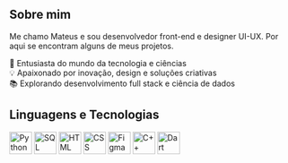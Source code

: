 ## Sobre mim
Me chamo Mateus e sou desenvolvedor front-end e designer UI-UX. Por aqui se encontram alguns de meus projetos.

🎯 Entusiasta do mundo da tecnologia e ciências   
💡 Apaixonado por inovação, design e soluções criativas  
📚 Explorando desenvolvimento full stack e ciência de dados  

## Linguagens e Tecnologias

<p align="left">
  <img src="https://cdn.jsdelivr.net/gh/devicons/devicon/icons/python/python-original.svg" alt="Python" width="40"/>
  <img src="https://cdn.jsdelivr.net/gh/devicons/devicon/icons/mysql/mysql-original.svg" alt="SQL" width="40"/>
  <img src="https://cdn.jsdelivr.net/gh/devicons/devicon/icons/html5/html5-original.svg" alt="HTML" width="40"/>
  <img src="https://cdn.jsdelivr.net/gh/devicons/devicon/icons/css3/css3-original.svg" alt="CSS" width="40"/>
  <img src="https://cdn.jsdelivr.net/gh/devicons/devicon/icons/figma/figma-original.svg" alt="Figma" width="40"/>
  <img src="https://cdn.jsdelivr.net/gh/devicons/devicon/icons/cplusplus/cplusplus-original.svg" alt="C++" width="40"/>
  <img src="https://cdn.jsdelivr.net/gh/devicons/devicon/icons/dart/dart-original.svg" alt="Dart" width="40"/>
</p>
